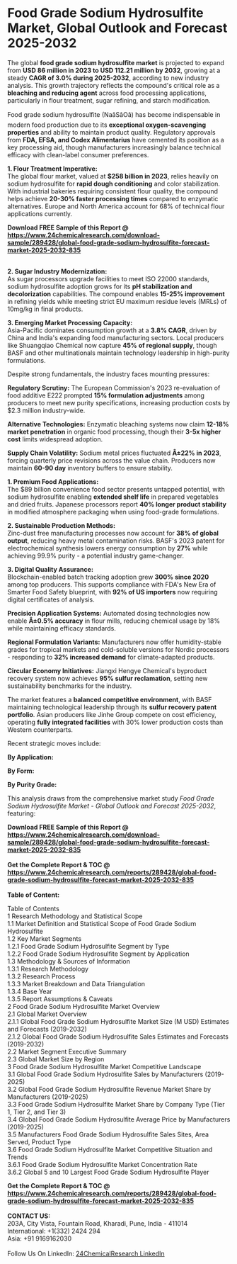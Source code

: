 <h1>Food Grade Sodium Hydrosulfite Market, Global Outlook and Forecast 2025-2032</h1><p>The global <strong>food grade sodium hydrosulfite market</strong> is projected to expand from <strong>USD 86 million in 2023 to USD 112.21 million by 2032</strong>, growing at a steady <strong>CAGR of 3.0% during 2025-2032</strong>, according to new industry analysis. This growth trajectory reflects the compound's critical role as a <strong>bleaching and reducing agent</strong> across food processing applications, particularly in flour treatment, sugar refining, and starch modification.</p><p>Food grade sodium hydrosulfite (NaâSâOâ) has become indispensable in modern food production due to its <strong>exceptional oxygen-scavenging properties</strong> and ability to maintain product quality. Regulatory approvals from <strong>FDA, EFSA, and Codex Alimentarius</strong> have cemented its position as a key processing aid, though manufacturers increasingly balance technical efficacy with clean-label consumer preferences.</p><p><strong>1. Flour Treatment Imperative:</strong><br>
The global flour market, valued at <strong>$258 billion in 2023</strong>, relies heavily on sodium hydrosulfite for <strong>rapid dough conditioning</strong> and color stabilization. With industrial bakeries requiring consistent flour quality, the compound helps achieve <strong>20-30% faster processing times</strong> compared to enzymatic alternatives. Europe and North America account for 68% of technical flour applications currently.</p><div><b>Download FREE Sample of this Report @ 
            <a href="https://www.24chemicalresearch.com/download-sample/289428/global-food-grade-sodium-hydrosulfite-forecast-market-2025-2032-835">
            https://www.24chemicalresearch.com/download-sample/289428/global-food-grade-sodium-hydrosulfite-forecast-market-2025-2032-835</a></b></div><br><p><strong>2. Sugar Industry Modernization:</strong><br>
As sugar processors upgrade facilities to meet ISO 22000 standards, sodium hydrosulfite adoption grows for its <strong>pH stabilization and decolorization</strong> capabilities. The compound enables <strong>15-25% improvement</strong> in refining yields while meeting strict EU maximum residue levels (MRLs) of 10mg/kg in final products.</p><p><strong>3. Emerging Market Processing Capacity:</strong><br>
Asia-Pacific dominates consumption growth at a <strong>3.8% CAGR</strong>, driven by China and India's expanding food manufacturing sectors. Local producers like Shuangqiao Chemical now capture <strong>45% of regional supply</strong>, though BASF and other multinationals maintain technology leadership in high-purity formulations.</p><p>Despite strong fundamentals, the industry faces mounting pressures:</p><p><strong>Regulatory Scrutiny:</strong> The European Commission's 2023 re-evaluation of food additive E222 prompted <strong>15% formulation adjustments</strong> among producers to meet new purity specifications, increasing production costs by $2.3 million industry-wide.</p><p><strong>Alternative Technologies:</strong> Enzymatic bleaching systems now claim <strong>12-18% market penetration</strong> in organic food processing, though their <strong>3-5x higher cost</strong> limits widespread adoption.</p><p><strong>Supply Chain Volatility:</strong> Sodium metal prices fluctuated <strong>Â±22% in 2023</strong>, forcing quarterly price revisions across the value chain. Producers now maintain <strong>60-90 day</strong> inventory buffers to ensure stability.</p><p><strong>1. Premium Food Applications:</strong><br>
The $89 billion convenience food sector presents untapped potential, with sodium hydrosulfite enabling <strong>extended shelf life</strong> in prepared vegetables and dried fruits. Japanese processors report <strong>40% longer product stability</strong> in modified atmosphere packaging when using food-grade formulations.</p><p><strong>2. Sustainable Production Methods:</strong><br>
Zinc-dust free manufacturing processes now account for <strong>38% of global output</strong>, reducing heavy metal contamination risks. BASF's 2023 patent for electrochemical synthesis lowers energy consumption by <strong>27%</strong> while achieving 99.9% purity - a potential industry game-changer.</p><p><strong>3. Digital Quality Assurance:</strong><br>
Blockchain-enabled batch tracking adoption grew <strong>300% since 2020</strong> among top producers. This supports compliance with FDA's New Era of Smarter Food Safety blueprint, with <strong>92% of US importers</strong> now requiring digital certificates of analysis.</p><p><strong>Precision Application Systems:</strong> Automated dosing technologies now enable <strong>Â±0.5% accuracy</strong> in flour mills, reducing chemical usage by 18% while maintaining efficacy standards.</p><p><strong>Regional Formulation Variants:</strong> Manufacturers now offer humidity-stable grades for tropical markets and cold-soluble versions for Nordic processors - responding to <strong>32% increased demand</strong> for climate-adapted products.</p><p><strong>Circular Economy Initiatives:</strong> Jiangxi Hengye Chemical's byproduct recovery system now achieves <strong>95% sulfur reclamation</strong>, setting new sustainability benchmarks for the industry.</p><p>The market features a <strong>balanced competitive environment</strong>, with BASF maintaining technological leadership through its <strong>sulfur recovery patent portfolio</strong>. Asian producers like Jinhe Group compete on cost efficiency, operating <strong>fully integrated facilities</strong> with 30% lower production costs than Western counterparts.</p><p>Recent strategic moves include:</p><p><strong>By Application:</strong></p><p><strong>By Form:</strong></p><p><strong>By Purity Grade:</strong></p><p>This analysis draws from the comprehensive market study <em>Food Grade Sodium Hydrosulfite Market - Global Outlook and Forecast 2025-2032</em>, featuring:
</p><div><b>Download FREE Sample of this Report @ 
            <a href="https://www.24chemicalresearch.com/download-sample/289428/global-food-grade-sodium-hydrosulfite-forecast-market-2025-2032-835">
            https://www.24chemicalresearch.com/download-sample/289428/global-food-grade-sodium-hydrosulfite-forecast-market-2025-2032-835</a></b></div><br><div><b>Get the Complete Report & TOC @ 
            <a href="https://www.24chemicalresearch.com/reports/289428/global-food-grade-sodium-hydrosulfite-forecast-market-2025-2032-835">
            https://www.24chemicalresearch.com/reports/289428/global-food-grade-sodium-hydrosulfite-forecast-market-2025-2032-835</a></b></div><br>
            <b>Table of Content:</b><p>Table of Contents<br />
1 Research Methodology and Statistical Scope<br />
1.1 Market Definition and Statistical Scope of Food Grade Sodium Hydrosulfite<br />
1.2 Key Market Segments<br />
1.2.1 Food Grade Sodium Hydrosulfite Segment by Type<br />
1.2.2 Food Grade Sodium Hydrosulfite Segment by Application<br />
1.3 Methodology & Sources of Information<br />
1.3.1 Research Methodology<br />
1.3.2 Research Process<br />
1.3.3 Market Breakdown and Data Triangulation<br />
1.3.4 Base Year<br />
1.3.5 Report Assumptions & Caveats<br />
2 Food Grade Sodium Hydrosulfite Market Overview<br />
2.1 Global Market Overview<br />
2.1.1 Global Food Grade Sodium Hydrosulfite Market Size (M USD) Estimates and Forecasts (2019-2032)<br />
2.1.2 Global Food Grade Sodium Hydrosulfite Sales Estimates and Forecasts (2019-2032)<br />
2.2 Market Segment Executive Summary<br />
2.3 Global Market Size by Region<br />
3 Food Grade Sodium Hydrosulfite Market Competitive Landscape<br />
3.1 Global Food Grade Sodium Hydrosulfite Sales by Manufacturers (2019-2025)<br />
3.2 Global Food Grade Sodium Hydrosulfite Revenue Market Share by Manufacturers (2019-2025)<br />
3.3 Food Grade Sodium Hydrosulfite Market Share by Company Type (Tier 1, Tier 2, and Tier 3)<br />
3.4 Global Food Grade Sodium Hydrosulfite Average Price by Manufacturers (2019-2025)<br />
3.5 Manufacturers Food Grade Sodium Hydrosulfite Sales Sites, Area Served, Product Type<br />
3.6 Food Grade Sodium Hydrosulfite Market Competitive Situation and Trends<br />
3.6.1 Food Grade Sodium Hydrosulfite Market Concentration Rate<br />
3.6.2 Global 5 and 10 Largest Food Grade Sodium Hydrosulfite Player</p><div><b>Get the Complete Report & TOC @ 
            <a href="https://www.24chemicalresearch.com/reports/289428/global-food-grade-sodium-hydrosulfite-forecast-market-2025-2032-835">
            https://www.24chemicalresearch.com/reports/289428/global-food-grade-sodium-hydrosulfite-forecast-market-2025-2032-835</a></b></div><br><b>CONTACT US:</b><br>
            203A, City Vista, Fountain Road, Kharadi, Pune, India - 411014<br>
            International: +1(332) 2424 294<br>
            Asia: +91 9169162030 <br><br>
            Follow Us On LinkedIn: <a href="https://www.linkedin.com/company/24chemicalresearch/">24ChemicalResearch LinkedIn</a>